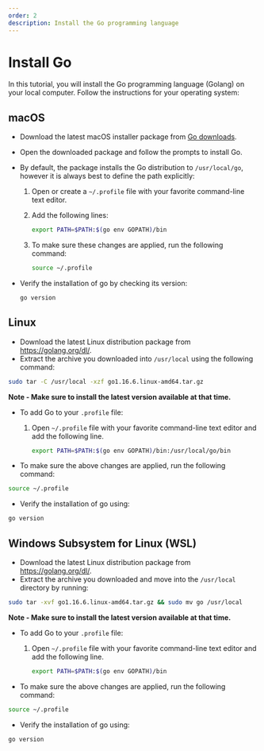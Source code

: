 ```yaml
---
order: 2
description: Install the Go programming language
---
```


# Install Go

In this tutorial, you will install the Go programming language (Golang) on your local computer. Follow the instructions for your operating system:

## macOS

* Download the latest macOS installer package from [Go downloads](https://golang.org/dl/).
* Open the downloaded package and follow the prompts to install Go.
* By default, the package installs the Go distribution to `/usr/local/go`, however it is always best to define the path explicitly:

    1. Open or create a `~/.profile` file with your favorite command-line text editor.
    2. Add the following lines:

        ```sh
        export PATH=$PATH:$(go env GOPATH)/bin
        ```

    3. To make sure these changes are applied, run the following command:

        ```sh
        source ~/.profile
        ```

* Verify the installation of go by checking its version:

    ```sh
    go version
    ```

## Linux

* Download the latest Linux distribution package from <https://golang.org/dl/>.
* Extract the archive you downloaded into `/usr/local` using the following command:

```sh
sudo tar -C /usr/local -xzf go1.16.6.linux-amd64.tar.gz
```

**Note - Make sure to install the latest version available at that time.**

* To add Go to your `.profile` file:

    1. Open `~/.profile` file with your favorite command-line text editor and add the following line.

        ```sh
        export PATH=$PATH:$(go env GOPATH)/bin:/usr/local/go/bin
        ```

* To make sure the above changes are applied, run the following command:

```sh
source ~/.profile
```

* Verify the installation of go using:

```sh
go version
```

## Windows Subsystem for Linux (WSL)

* Download the latest Linux distribution package from <https://golang.org/dl/>.
* Extract the archive you downloaded and move into the `/usr/local` directory by running:

```sh
sudo tar -xvf go1.16.6.linux-amd64.tar.gz && sudo mv go /usr/local
```

**Note - Make sure to install the latest version available at that time.**

* To add Go to your `.profile` file:

    1. Open `~/.profile` file with your favorite command-line text editor and add the following line.

        ```sh
        export PATH=$PATH:$(go env GOPATH)/bin
        ```

* To make sure the above changes are applied, run the following command:

```sh
source ~/.profile
```

* Verify the installation of go using:

```sh
go version
```
